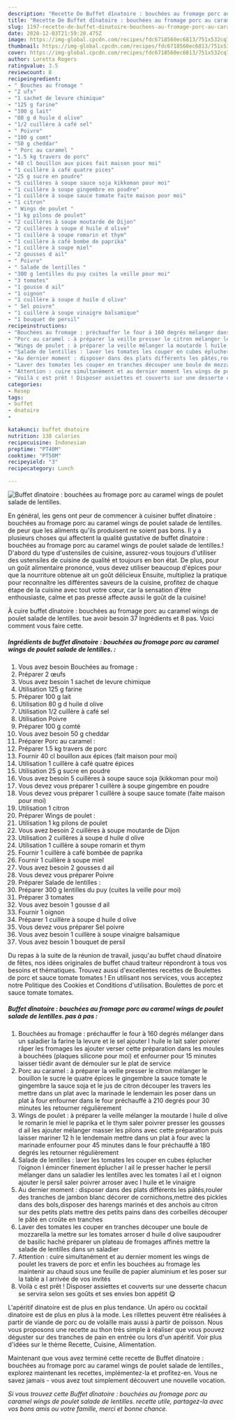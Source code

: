 ```yaml
---
description: "Recette De Buffet dînatoire : bouchées au fromage porc au caramel wings de poulet salade de lentilles."
title: "Recette De Buffet dînatoire : bouchées au fromage porc au caramel wings de poulet salade de lentilles."
slug: 1197-recette-de-buffet-dinatoire-bouchees-au-fromage-porc-au-caramel-wings-de-poulet-salade-de-lentilles
date: 2020-12-03T21:59:20.475Z
image: https://img-global.cpcdn.com/recipes/fdc6718560ec6813/751x532cq70/buffet-dinatoire-bouchees-au-fromage-porc-au-caramel-wings-de-poulet-salade-de-lentilles-photo-principale-de-la-recette.jpg
thumbnail: https://img-global.cpcdn.com/recipes/fdc6718560ec6813/751x532cq70/buffet-dinatoire-bouchees-au-fromage-porc-au-caramel-wings-de-poulet-salade-de-lentilles-photo-principale-de-la-recette.jpg
cover: https://img-global.cpcdn.com/recipes/fdc6718560ec6813/751x532cq70/buffet-dinatoire-bouchees-au-fromage-porc-au-caramel-wings-de-poulet-salade-de-lentilles-photo-principale-de-la-recette.jpg
author: Loretta Rogers
ratingvalue: 3.5
reviewcount: 8
recipeingredient:
- " Bouches au fromage "
- "2 ufs"
- "1 sachet de levure chimique"
- "125 g farine"
- "100 g lait"
- "80 g d huile d olive"
- "1/2 cuillère à café sel"
- " Poivre"
- "100 g comt"
- "50 g cheddar"
- " Porc au caramel "
- "1.5 kg travers de porc"
- "40 cl bouillon aux pices fait maison pour moi"
- "1 cuillère à café quatre pices"
- "25 g sucre en poudre"
- "5 cuillères à soupe sauce soja kikkoman pour moi"
- "1 cuillère à soupe gingembre en poudre"
- "1 cuillère à soupe sauce tomate faite maison pour moi"
- "1 citron"
- " Wings de poulet "
- "1 kg pilons de poulet"
- "2 cuillères à soupe moutarde de Dijon"
- "2 cuillères à soupe d huile d olive"
- "1 cuillère à soupe romarin et thym"
- "1 cuillère à café bombe de paprika"
- "1 cuillère à soupe miel"
- "2 gousses d ail"
- " Poivre"
- " Salade de lentilles "
- "300 g lentilles du puy cuites la veille pour moi"
- "3 tomates"
- "1 gousse d ail"
- "1 oignon"
- "1 cuillère à soupe d huile d olive"
- " Sel poivre"
- "1 cuillère à soupe vinaigre balsamique"
- "1 bouquet de persil"
recipeinstructions:
- "Bouchées au fromage : préchauffer le four à 160 degrés mélanger dans un saladier la farine la levure et le sel ajouter l huile le lait saler poivrer râper les fromages les ajouter verser cette préparation dans les moules à bouchées (plaques silicone pour moi) et enfourner pour 15 minutes laisser tiédir avant de démouler sur le plat de service"
- "Porc au caramel : à préparer la veille presser le citron mélanger le bouillon le sucre le quatre épices le gingembre la sauce tomate le gingembre la sauce soja et le jus de citron découper les travers les mettre dans un plat avec la marinade le lendemain les poser dans un plat à four enfourner dans le four préchauffé à 210 degrés pour 30 minutes les retourner régulièrement"
- "Wings de poulet : à préparer la veille mélanger la moutarde l huile d olive le romarin le miel le paprika et le thym saler poivrer presser les gousses d ail les ajouter mélanger masser les pilons avec cette préparation puis laisser mariner 12 h le lendemain mettre dans un plat à four avec la marinade enfourner pour 45 minutes dans le four préchauffé à 180 degrés les retourner régulièrement"
- "Salade de lentilles : laver les tomates les couper en cubes éplucher l’oignon l émincer finement éplucher l ail le presser hacher le persil mélanger dans un saladier les lentilles avec les tomates l ail et l oignon ajouter le persil saler poivrer arroser avec l huile et le vinaigre"
- "Au dernier moment : disposer dans des plats différents les pâtés,rouler des tranches de jambon blanc décorer de cornichons,mettre des pickles dans des bols,disposer des harengs marinés et des anchois au citron sur des petits plats mettre des petits pains dans des corbeilles découper le pâté en croûte en tranches"
- "Laver des tomates les couper en tranches découper une boule de mozzarella la mettre sur les tomates arroser d huile d olive saupoudrer de basilic haché préparer un plateau de fromages affinés mettre la salade de lentilles dans un saladier"
- "Attention : cuire simultanément et au dernier moment les wings de poulet les travers de porc et enfin les bouchées au fromage les maintenir au chaud sous une feuille de papier aluminium et les poser sur la table a l arrivée de vos invités"
- "Voilà c est prêt ! Disposer assiettes et couverts sur une desserte chacun se servira selon ses goûts et ses envies bon appétit 😋"
categories:
- Resep
tags:
- buffet
- dnatoire
- 

katakunci: buffet dnatoire  
nutrition: 138 calories
recipecuisine: Indonesian
preptime: "PT40M"
cooktime: "PT50M"
recipeyield: "3"
recipecategory: Lunch

---
```



![Buffet dînatoire : bouchées au fromage porc au caramel wings de poulet salade de lentilles.](https://img-global.cpcdn.com/recipes/fdc6718560ec6813/751x532cq70/buffet-dinatoire-bouchees-au-fromage-porc-au-caramel-wings-de-poulet-salade-de-lentilles-photo-principale-de-la-recette.jpg)

En général, les gens ont peur de commencer à cuisiner buffet dînatoire : bouchées au fromage porc au caramel wings de poulet salade de lentilles. de peur que les aliments qu'ils produisent ne soient pas bons. Il y a plusieurs choses qui affectent la qualité gustative de buffet dînatoire : bouchées au fromage porc au caramel wings de poulet salade de lentilles.! D'abord du type d'ustensiles de cuisine, assurez-vous toujours d'utiliser des ustensiles de cuisine de qualité et toujours en bon état. De plus, pour un goût alimentaire prononcé, vous devez utiliser beaucoup d'épices pour que la nourriture obtenue ait un goût délicieux Ensuite, multipliez la pratique pour reconnaître les différentes saveurs de la cuisine, profitez de chaque étape de la cuisine avec tout votre cœur, car la sensation d'être enthousiaste, calme et pas pressé affecte aussi le goût de la cuisine!

<!--inarticleads1-->

À cuire buffet dînatoire : bouchées au fromage porc au caramel wings de poulet salade de lentilles. tue avoir besoin 37 Ingrédients et 8 pas. Voici comment vous faire cette.

##### Ingrédients de buffet dînatoire : bouchées au fromage porc au caramel wings de poulet salade de lentilles. :

1. Vous avez besoin  Bouchées au fromage :
1. Préparer 2 œufs
1. Vous avez besoin 1 sachet de levure chimique
1. Utilisation 125 g farine
1. Préparer 100 g lait
1. Utilisation 80 g d huile d olive
1. Utilisation 1/2 cuillère à café sel
1. Utilisation  Poivre
1. Préparer 100 g comté
1. Vous avez besoin 50 g cheddar
1. Préparer  Porc au caramel :
1. Préparer 1.5 kg travers de porc
1. Fournir 40 cl bouillon aux épices (fait maison pour moi)
1. Utilisation 1 cuillère à café quatre épices
1. Utilisation 25 g sucre en poudre
1. Vous avez besoin 5 cuillères à soupe sauce soja (kikkoman pour moi)
1. Vous devez vous préparer 1 cuillère à soupe gingembre en poudre
1. Vous devez vous préparer 1 cuillère à soupe sauce tomate (faite maison pour moi)
1. Utilisation 1 citron
1. Préparer  Wings de poulet :
1. Utilisation 1 kg pilons de poulet
1. Vous avez besoin 2 cuillères à soupe moutarde de Dijon
1. Utilisation 2 cuillères à soupe d huile d olive
1. Utilisation 1 cuillère à soupe romarin et thym
1. Fournir 1 cuillère à café bombée de paprika
1. Fournir 1 cuillère à soupe miel
1. Vous avez besoin 2 gousses d ail
1. Vous devez vous préparer  Poivre
1. Préparer  Salade de lentilles :
1. Préparer 300 g lentilles du puy (cuites la veille pour moi)
1. Préparer 3 tomates
1. Vous avez besoin 1 gousse d ail
1. Fournir 1 oignon
1. Préparer 1 cuillère à soupe d huile d olive
1. Vous devez vous préparer  Sel poivre
1. Vous avez besoin 1 cuillère à soupe vinaigre balsamique
1. Vous avez besoin 1 bouquet de persil


Du repas à la suite de la réunion de travail, jusqu&#39;au buffet chaud dînatoire de fêtes, nos idées originales de buffet chaud traiteur répondront à tous vos besoins et thématiques. Trouvez aussi d&#39;excellentes recettes de Boulettes de porc et sauce tomate tomates ! En utilisant nos services, vous acceptez notre Politique des Cookies et Conditions d&#39;utilisation. Boulettes de porc et sauce tomate tomates. 

<!--inarticleads2-->

##### Buffet dînatoire : bouchées au fromage porc au caramel wings de poulet salade de lentilles. pas à pas :

1. Bouchées au fromage : préchauffer le four à 160 degrés mélanger dans un saladier la farine la levure et le sel ajouter l huile le lait saler poivrer râper les fromages les ajouter verser cette préparation dans les moules à bouchées (plaques silicone pour moi) et enfourner pour 15 minutes laisser tiédir avant de démouler sur le plat de service
1. Porc au caramel : à préparer la veille presser le citron mélanger le bouillon le sucre le quatre épices le gingembre la sauce tomate le gingembre la sauce soja et le jus de citron découper les travers les mettre dans un plat avec la marinade le lendemain les poser dans un plat à four enfourner dans le four préchauffé à 210 degrés pour 30 minutes les retourner régulièrement
1. Wings de poulet : à préparer la veille mélanger la moutarde l huile d olive le romarin le miel le paprika et le thym saler poivrer presser les gousses d ail les ajouter mélanger masser les pilons avec cette préparation puis laisser mariner 12 h le lendemain mettre dans un plat à four avec la marinade enfourner pour 45 minutes dans le four préchauffé à 180 degrés les retourner régulièrement
1. Salade de lentilles : laver les tomates les couper en cubes éplucher l’oignon l émincer finement éplucher l ail le presser hacher le persil mélanger dans un saladier les lentilles avec les tomates l ail et l oignon ajouter le persil saler poivrer arroser avec l huile et le vinaigre
1. Au dernier moment : disposer dans des plats différents les pâtés,rouler des tranches de jambon blanc décorer de cornichons,mettre des pickles dans des bols,disposer des harengs marinés et des anchois au citron sur des petits plats mettre des petits pains dans des corbeilles découper le pâté en croûte en tranches
1. Laver des tomates les couper en tranches découper une boule de mozzarella la mettre sur les tomates arroser d huile d olive saupoudrer de basilic haché préparer un plateau de fromages affinés mettre la salade de lentilles dans un saladier
1. Attention : cuire simultanément et au dernier moment les wings de poulet les travers de porc et enfin les bouchées au fromage les maintenir au chaud sous une feuille de papier aluminium et les poser sur la table a l arrivée de vos invités
1. Voilà c est prêt ! Disposer assiettes et couverts sur une desserte chacun se servira selon ses goûts et ses envies bon appétit 😋


L&#39;apéritif dinatoire est de plus en plus tendance. Un apéro ou cocktail dinatoire est de plus en plus à la mode. Les rillettes peuvent être réalisées à partir de viande de porc ou de volaille mais aussi à partir de poisson. Nous vous proposons une recette au thon très simple à réaliser que vous pouvez déguster sur des tranches de pain en entrée ou lors d&#39;un apéritif. Voir plus d&#39;idées sur le thème Recette, Cuisine, Alimentation. 

<!--inarticleads1-->

<p>
Maintenant que vous avez terminé cette recette de Buffet dînatoire : bouchées au fromage porc au caramel wings de poulet salade de lentilles., explorez maintenant les recettes, implémentez-la et profitez-en. Vous ne savez jamais - vous avez tout simplement découvert une nouvelle vocation.
</p>

<p>
<i>Si vous trouvez cette Buffet dînatoire : bouchées au fromage porc au caramel wings de poulet salade de lentilles. recette utile, partagez-la avec vos bons amis ou votre famille, merci et bonne chance.</i>
</p>
